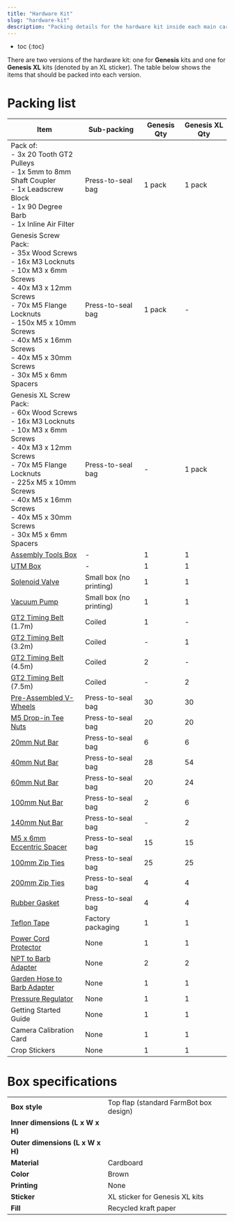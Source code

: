 ```yaml
---
title: "Hardware Kit"
slug: "hardware-kit"
description: "Packing details for the hardware kit inside each main carton"
---
```


* toc
{:toc}

There are two versions of the hardware kit: one for **Genesis** kits and one for **Genesis XL** kits (denoted by an <span class="fb-xl-sticker">XL</span> sticker). The table below shows the items that should be packed into each version.

# Packing list

|Item|Sub-packing|Genesis Qty|Genesis <span class="fb-xl-sticker">XL</span> Qty|
|----|-----------|-----------|--------------|
|Pack of:<br>- 3x 20 Tooth GT2 Pulleys<br>- 1x 5mm to 8mm Shaft Coupler<br>- 1x Leadscrew Block<br>- 1x 90 Degree Barb<br>- 1x Inline Air Filter|Press-to-seal bag|1 pack|1 pack
|Genesis Screw Pack:<br>- 35x Wood Screws<br>- 16x M3 Locknuts<br>- 10x M3 x 6mm Screws<br>- 40x M3 x 12mm Screws<br>- 70x M5 Flange Locknuts<br>- 150x M5 x 10mm Screws<br>- 40x M5 x 16mm Screws<br>- 40x M5 x 30mm Screws<br>- 30x M5 x 6mm Spacers|Press-to-seal bag|1 pack|-
|Genesis <span class="fb-xl-sticker">XL</span> Screw Pack:<br>- 60x Wood Screws<br>- 16x M3 Locknuts<br>- 10x M3 x 6mm Screws<br>- 40x M3 x 12mm Screws<br>- 70x M5 Flange Locknuts<br>- 225x M5 x 10mm Screws<br>- 40x M5 x 16mm Screws<br>- 40x M5 x 30mm Screws<br>- 30x M5 x 6mm Spacers|Press-to-seal bag|-|1 pack
|[Assembly Tools Box](assembly-tools.md)|-|1|1
|[UTM Box](../pre-assembly/tools/utm.md)|-|1|1
|[Solenoid Valve](../../bom/electronics-and-wiring/solenoid-valve.md)|Small box (no printing)|1|1
|[Vacuum Pump](../../bom/electronics-and-wiring/vacuum-pump.md)|Small box (no printing)|1|1
|[GT2 Timing Belt](../../bom/drivetrain/gt2-timing-belt.md) (1.7m)|Coiled|1|-
|[GT2 Timing Belt](../../bom/drivetrain/gt2-timing-belt.md) (3.2m)|Coiled|-|1
|[GT2 Timing Belt](../../bom/drivetrain/gt2-timing-belt.md) (4.5m)|Coiled|2|-
|[GT2 Timing Belt](../../bom/drivetrain/gt2-timing-belt.md) (7.5m)|Coiled|-|2
|[Pre-Assembled V-Wheels](../pre-assembly/v-wheels.md)|Press-to-seal bag|30|30
|[M5 Drop-in Tee Nuts](../../bom/fasteners-and-hardware/tee-nut.md)|Press-to-seal bag|20|20
|[20mm Nut Bar](../../bom/fasteners-and-hardware/nut-bar.md)|Press-to-seal bag|6|6
|[40mm Nut Bar](../../bom/fasteners-and-hardware/nut-bar.md)|Press-to-seal bag|28|54
|[60mm Nut Bar](../../bom/fasteners-and-hardware/nut-bar.md)|Press-to-seal bag|20|24
|[100mm Nut Bar](../../bom/fasteners-and-hardware/nut-bar.md)|Press-to-seal bag|2|6
|[140mm Nut Bar](../../bom/fasteners-and-hardware/nut-bar.md)|Press-to-seal bag|-|2
|[M5 x 6mm Eccentric Spacer](../../bom/fasteners-and-hardware/eccentric-spacer.md)|Press-to-seal bag|15|15
|[100mm Zip Ties](../../bom/fasteners-and-hardware/zip-tie.md)|Press-to-seal bag|25|25
|[200mm Zip Ties](../../bom/fasteners-and-hardware/zip-tie.md)|Press-to-seal bag|4|4
|[Rubber Gasket](../../bom/tubing/rubber-gasket.md)|Press-to-seal bag|4|4
|[Teflon Tape](../../bom/tubing/teflon-tape.md)|Factory packaging|1|1
|[Power Cord Protector](../../bom/electronics-and-wiring/power-cord-protector.md)|None|1|1
|[NPT to Barb Adapter](../../bom/tubing/npt-to-barb-adapter.md)|None|2|2
|[Garden Hose to Barb Adapter](../../bom/tubing/garden-hose-to-barb-adapter.md)|None|1|1
|[Pressure Regulator](../../bom/tubing/pressure-regulator.md)|None|1|1
|Getting Started Guide|None|1|1
|Camera Calibration Card|None|1|1
|Crop Stickers|None|1|1

# Box specifications

|                                |                              |
|--------------------------------|------------------------------|
|**Box style**                   |Top flap (standard FarmBot box design)
|**Inner dimensions (L x W x H)**|
|**Outer dimensions (L x W x H)**|
|**Material**                    |Cardboard
|**Color**                       |Brown
|**Printing**                    |None
|**Sticker**                     |<span class="fb-xl-sticker">XL</span> sticker for Genesis XL kits
|**Fill**                        |Recycled kraft paper


